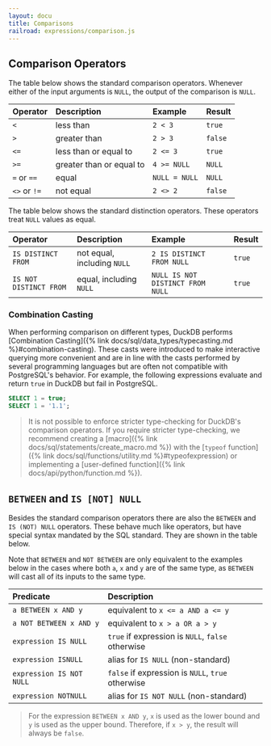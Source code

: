 ```yaml
---
layout: docu
title: Comparisons
railroad: expressions/comparison.js
---
```


## Comparison Operators

<div id="rrdiagram2"></div>

The table below shows the standard comparison operators.
Whenever either of the input arguments is `NULL`, the output of the comparison is `NULL`.

| Operator | Description | Example | Result |
|:---|:---|:---|:---|
| `<` | less than | `2 < 3` | `true` |
| `>` | greater than | `2 > 3` | `false` |
| `<=` | less than or equal to | `2 <= 3` | `true` |
| `>=` | greater than or equal to | `4 >= NULL` | `NULL` |
| `=` or `==` | equal | `NULL = NULL` | `NULL` |
| `<>` or `!=` | not equal | `2 <> 2` | `false` |

The table below shows the standard distinction operators.
These operators treat `NULL` values as equal.

| Operator | Description | Example | Result |
|:---|:---|:---|:-|
| `IS DISTINCT FROM` | not equal, including `NULL` | `2 IS DISTINCT FROM NULL` | `true` |
| `IS NOT DISTINCT FROM` | equal, including `NULL` | `NULL IS NOT DISTINCT FROM NULL` | `true` |

### Combination Casting

When performing comparison on different types, DuckDB performs [Combination Casting]({% link docs/sql/data_types/typecasting.md %}#combination-casting).
These casts were introduced to make interactive querying more convenient and are in line with the casts performed by several programming languages but are often not compatible with PostgreSQL's behavior. For example, the following expressions evaluate and return `true` in DuckDB but fail in PostgreSQL.

```sql
SELECT 1 = true;
SELECT 1 = '1.1';
```

> It is not possible to enforce stricter type-checking for DuckDB's comparison operators. If you require stricter type-checking, we recommend creating a [macro]({% link docs/sql/statements/create_macro.md %}) with the [`typeof` function]({% link docs/sql/functions/utility.md %}#typeofexpression) or implementing a [user-defined function]({% link docs/api/python/function.md %}).

## `BETWEEN` and `IS [NOT] NULL`

<div id="rrdiagram1"></div>

Besides the standard comparison operators there are also the `BETWEEN` and `IS (NOT) NULL` operators. These behave much like operators, but have special syntax mandated by the SQL standard. They are shown in the table below.

Note that `BETWEEN` and `NOT BETWEEN` are only equivalent to the examples below in the cases where both `a`, `x` and `y` are of the same type, as `BETWEEN` will cast all of its inputs to the same type.

| Predicate | Description |
|:---|:---|
| `a BETWEEN x AND y` | equivalent to `x <= a AND a <= y` |
| `a NOT BETWEEN x AND y` | equivalent to `x > a OR a > y` |
| `expression IS NULL` | `true` if expression is `NULL`, `false` otherwise |
| `expression ISNULL` | alias for `IS NULL` (non-standard) |
| `expression IS NOT NULL` | `false` if expression is `NULL`, `true` otherwise |
| `expression NOTNULL` | alias for `IS NOT NULL` (non-standard) |

> For the expression `BETWEEN x AND y`, `x` is used as the lower bound and `y` is used as the upper bound. Therefore, if `x > y`, the result will always be `false`.
